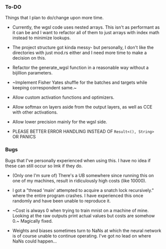 ### To-DO
Things that I plan to do/change upon more time.

* Currently, the wgsl code uses nested arrays. This isn't as performant as it can be and I want 
to refactor all of them to just arrays with index math instead to minimize lookups.

* The project structure got kinda messy- but personally, I don't like the directories with just 
mod.rs either and I need more time to make a decision on this.

* Refactor the generate_wgsl function in a reasonable way without a bijillion parameters.

* ~Implement Fisher Yates shuffle for the batches and targets while keeping correspondent same.~

* Allow custom activation functions and optimizers.

* Allow softmax on layers aside from the output layers, as well as CCE with other activations.

* Allow lower precision mainly for the wgsl side.

* PLEASE BETTER ERROR HANDLING INSTEAD OF `Result<(), String>` OR PANICS

### Bugs
Bugs that I've personally experienced when using this. I have no idea if these can still occur so 
lmk if they do.

* (Only one I'm sure of) There's a UB somewhere since running this on one of my machines, result in 
ridiculously high costs (like 10000).

* I got a "thread 'main' attempted to acquire a snatch lock recursively." where 
the entire program crashes. I have experienced this once randomly and have been unable to reproduce it.

* ~Cost is always 0 when trying to train mnist on a machine of mine. Looking at the raw outputs print 
actual values but costs are somehow 0.~ Magically fixed.

* Weights and biases sometimes turn to NaNs at which the neural network is of course unable to continue 
operating. I've got no lead on where NaNs could happen...